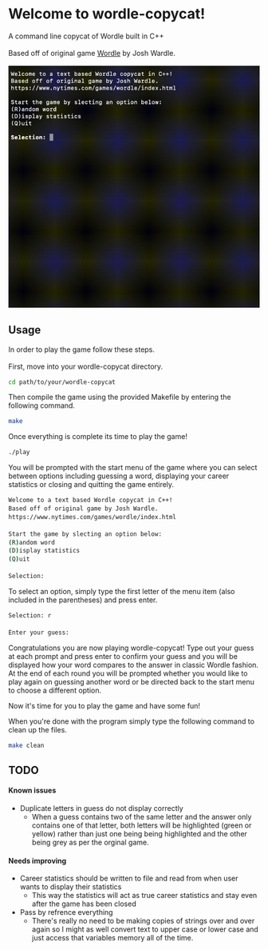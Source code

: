 # Welcome to wordle-copycat!

A command line copycat of Wordle built in C++ <br> <br>
Based off of original game [Wordle](https://www.nytimes.com/games/wordle/index.html) by Josh Wardle. <br> <br>
![Example playthrough](config/example-playthrough.gif)

## Usage

In order to play the game follow these steps. <br> <br> 
First, move into your wordle-copycat directory.
```zsh
cd path/to/your/wordle-copycat
```
Then compile the game using the provided Makefile by entering the following command.
```zsh
make
```
Once everything is complete its time to play the game!
```zsh
./play
```
You will be prompted with the start menu of the game where you can select between options including guessing a word, displaying your career statistics or closing and quitting the game entirely.
```zsh
Welcome to a text based Wordle copycat in C++!
Based off of original game by Josh Wardle.
https://www.nytimes.com/games/wordle/index.html

Start the game by slecting an option below: 
(R)andom word
(D)isplay statistics
(Q)uit

Selection:
```
To select an option, simply type the first letter of the menu item (also included in the parentheses) and press enter.
```zsh
Selection: r

Enter your guess: 
```
Congratulations you are now playing wordle-copycat! Type out your guess at each prompt and press enter to confirm your guess and you will be displayed how your word compares to the answer in classic Wordle fashion. At the end of each round you will be prompted whether you would like to play again on guessing another word or be directed back to the start menu to choose a different option. 

Now it's time for you to play the game and have some fun!

When you're done with the program simply type the following command to clean up the files.
```zsh
make clean
```




## TODO
#### Known issues
- Duplicate letters in guess do not display correctly
  - When a guess contains two of the same letter and the answer only contains one of that letter, both letters will be highlighted (green or yellow) rather than just one being being highlighted and the other being grey as per the orginal game.

#### Needs improving
- Career statistics should be written to file and read from when user wants to display their statistics
  - This way the statistics will act as true career statistics and stay even after the game has been closed
- Pass by refrence everything
  - There's really no need to be making copies of strings over and over again so I might as well convert text to upper case or lower case and just access that variables memory all of the time.
